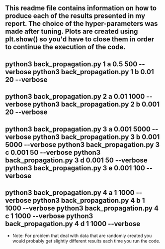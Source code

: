 This readme file contains information on how to produce each
of the results presented in my report. The choice of the 
hyper-parameters was made after tuning. Plots are created using
plt.show() so you'd have to close them in order to continue 
the execution of the code. 
---------------------------------------------------------------
python3 back_propagation.py 1 a 0.5 500 --verbose
python3 back_propagation.py 1 b 0.01 20 --verbose
---------------------------------------------------------------
python3 back_propagation.py 2 a 0.01 1000 --verbose
python3 back_propagation.py 2 b 0.001 20 --verbose
---------------------------------------------------------------
python3 back_propagation.py 3 a 0.001 5000 --verbose
python3 back_propagation.py 3 b 0.001 5000 --verbose
python3 back_propagation.py 3 c 0.001 50 --verbose
python3 back_propagation.py 3 d 0.001 50 --verbose
python3 back_propagation.py 3 e 0.001 100 --verbose
---------------------------------------------------------------
python3 back_propagation.py 4 a 1 1000 --verbose
python3 back_propagation.py 4 b 1 1000 --verbose
python3 back_propagation.py 4 c 1 1000 --verbose
python3 back_propagation.py 4 d 1 1000 --verbose
---------------------------------------------------------------


* Note: For problem that deal with data that are randomly 
created you would probably get slightly different results
each time you run the code. 